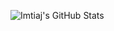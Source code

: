 


![Imtiaj's GitHub Stats](https://github-readme-stats.vercel.app/api?username=Imtiaj-Sajin&show_icons=true&hide_title=true&count_private=true&theme=radical)
